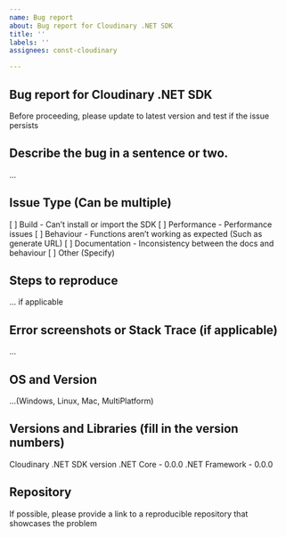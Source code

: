 ```yaml
---
name: Bug report
about: Bug report for Cloudinary .NET SDK
title: ''
labels: ''
assignees: const-cloudinary

---
```


## Bug report for Cloudinary .NET SDK
Before proceeding, please update to latest version and test if the issue persists

## Describe the bug in a sentence or two.
…

## Issue Type (Can be multiple)
[ ] Build - Can’t install or import the SDK
[ ] Performance - Performance issues
[ ] Behaviour - Functions aren’t working as expected (Such as generate URL)
[ ] Documentation - Inconsistency between the docs and behaviour
[ ] Other (Specify)

## Steps to reproduce
… if applicable

## Error screenshots or Stack Trace (if applicable)
…

## OS and Version
…(Windows, Linux, Mac, MultiPlatform)

## Versions and Libraries (fill in the version numbers)
Cloudinary .NET SDK version
.NET Core - 0.0.0
.NET Framework - 0.0.0

## Repository
If possible, please provide a link to a reproducible repository that showcases the problem
